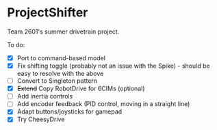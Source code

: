 ProjectShifter
==============

Team 2601's summer drivetrain project.

To do:
- [x] Port to command-based model
- [x] Fix shifting toggle (probably not an issue with the Spike) - should be easy to resolve with the above
- [ ] Convert to Singleton pattern
- [x] ~~Extend~~ Copy RobotDrive for 6CIMs (optional)
- [ ] Add inertia controls
- [ ] Add encoder feedback (PID control, moving in a straight line)
- [x] Adapt buttons/joysticks for gamepad
- [x] Try CheesyDrive
